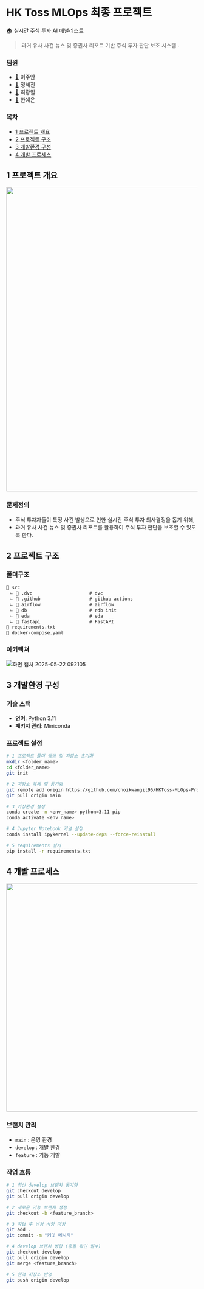 # HK Toss MLOps 최종 프로젝트

🏠 실시간 주식 투자 AI 애널리스트

> 과거 유사 사건 뉴스 및 증권사 리포트 기반 주식 투자 판단 보조 시스템
.

### 팀원
- [🔗](https://github.com/Joo-an) 이주안
- [🔗](https://github.com/yoo754) 정혜진
- [🔗](https://github.com/choikwangil95) 최광일
- [🔗](https://github.com/yeaaaun) 한예은

### 목차
- [1 프로젝트 개요](#1-프로젝트-개요)
- [2 프로젝트 구조](#2-프로젝트-구조)
- [3 개발환경 구성](#3-개발환경-구성)
- [4 개발 프로세스](#4-개발-프로세스)

## 1 프로젝트 개요

<img src="https://github.com/user-attachments/assets/6379d70d-b23d-46fa-be21-7a5b7e4c136c" width="800px" />

### 문제정의

- 주식 투자자들이 특정 사건 발생으로 인한 실시간 주식 투자 의사결정을 돕기 위해,
- 과거 유사 사건 뉴스 및 증권사 리포트를 활용하여 주식 투자 판단을 보조할 수 있도록 한다.
  
## 2 프로젝트 구조
### 폴더구조
```markdown
📁 src
 ㄴ 📁 .dvc                     # dvc
 ㄴ 📁 .github                  # github actions
 ㄴ 📁 airflow                  # airflow
 ㄴ 📁 db                       # rdb init
 ㄴ 📁 eda                      # eda
 ㄴ 📁 fastapi                  # FastAPI
📄 requirements.txt
📄 docker-compose.yaml
```

### 아키텍쳐

![화면 캡처 2025-05-22 092105](https://github.com/user-attachments/assets/182a43f5-9832-4172-813e-08beec58398f)

## 3 개발환경 구성
### 기술 스택
- **언어**: Python 3.11
- **패키지 관리**: Miniconda

### 프로젝트 설정

```bash
# 1 프로젝트 폴더 생성 및 저장소 초기화
mkdir <folder_name>
cd <folder_name>
git init

# 2 저장소 복제 및 동기화
git remote add origin https://github.com/choikwangil95/HKToss-MLOps-Proejct-Final.git
git pull origin main

# 3 가상환경 설정
conda create -n <env_name> python=3.11 pip
conda activate <env_name>

# 4 Jupyter Notebook 커널 설정
conda install ipykernel --update-deps --force-reinstall

# 5 requirements 설치
pip install -r requirements.txt
```

## 4 개발 프로세스

<img src="https://github.com/user-attachments/assets/ce06d476-6f07-4209-bf8e-3739d2801e9b" width="600px"/>

### 브랜치 관리
- `main` : 운영 환경
- `develop` : 개발 환경
- `feature` : 기능 개발

### 작업 흐름

```bash
# 1 최신 develop 브랜치 동기화
git checkout develop
git pull origin develop

# 2 새로운 기능 브랜치 생성
git checkout -b <feature_branch>

# 3 작업 후 변경 사항 저장
git add .
git commit -m "커밋 메시지"

# 4 develop 브랜치 병합 (충돌 확인 필수)
git checkout develop
git pull origin develop
git merge <feature_branch>

# 5 원격 저장소 반영
git push origin develop
```
